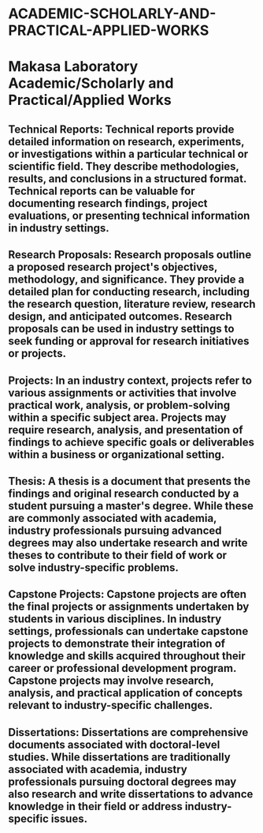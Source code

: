 # ACADEMIC-SCHOLARLY-AND-PRACTICAL-APPLIED-WORKS
# Makasa Laboratory Academic/Scholarly and Practical/Applied Works
## Technical Reports: Technical reports provide detailed information on research, experiments, or investigations within a particular technical or scientific field. They describe methodologies, results, and conclusions in a structured format. Technical reports can be valuable for documenting research findings, project evaluations, or presenting technical information in industry settings.
## Research Proposals: Research proposals outline a proposed research project's objectives, methodology, and significance. They provide a detailed plan for conducting research, including the research question, literature review, research design, and anticipated outcomes. Research proposals can be used in industry settings to seek funding or approval for research initiatives or projects.
## Projects: In an industry context, projects refer to various assignments or activities that involve practical work, analysis, or problem-solving within a specific subject area. Projects may require research, analysis, and presentation of findings to achieve specific goals or deliverables within a business or organizational setting.
## Thesis: A thesis is a document that presents the findings and original research conducted by a student pursuing a master's degree. While these are commonly associated with academia, industry professionals pursuing advanced degrees may also undertake research and write theses to contribute to their field of work or solve industry-specific problems.
## Capstone Projects: Capstone projects are often the final projects or assignments undertaken by students in various disciplines. In industry settings, professionals can undertake capstone projects to demonstrate their integration of knowledge and skills acquired throughout their career or professional development program. Capstone projects may involve research, analysis, and practical application of concepts relevant to industry-specific challenges.
## Dissertations: Dissertations are comprehensive documents associated with doctoral-level studies. While dissertations are traditionally associated with academia, industry professionals pursuing doctoral degrees may also research and write dissertations to advance knowledge in their field or address industry-specific issues.
